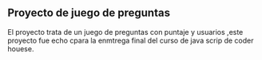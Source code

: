 ## Proyecto de juego de preguntas
El proyecto trata de un juego de preguntas con puntaje y usuarios ,este proyecto fue echo cpara la enmtrega final del curso de java scrip de coder houese.
